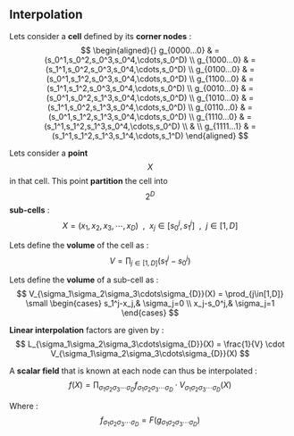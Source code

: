 ## Interpolation

Lets consider a **cell** defined by its **corner nodes** :
$$
\begin{aligned}{}
  g_{0000...0} 	& = (s_0^1,s_0^2,s_0^3,s_0^4,\cdots,s_0^D) \\
  g_{1000...0} 	& = (s_1^1,s_0^2,s_0^3,s_0^4,\cdots,s_0^D) \\
  g_{0100...0} 	& = (s_0^1,s_1^2,s_0^3,s_0^4,\cdots,s_0^D) \\
  g_{1100...0} 	& = (s_1^1,s_1^2,s_0^3,s_0^4,\cdots,s_0^D) \\
  g_{0010...0} 	& = (s_0^1,s_0^2,s_1^3,s_0^4,\cdots,s_0^D) \\
  g_{1010...0} 	& = (s_1^1,s_0^2,s_1^3,s_0^4,\cdots,s_0^D) \\
  g_{0110...0} 	& = (s_0^1,s_1^2,s_1^3,s_0^4,\cdots,s_0^D) \\
  g_{1110...0} 	& = (s_1^1,s_1^2,s_1^3,s_0^4,\cdots,s_0^D) \\
                &  													\\
  g_{1111...1} 	& = (s_1^1,s_1^2,s_1^3,s_1^4,\cdots,s_1^D)
\end{aligned}
$$

Lets consider a **point** $$X$$ in that cell. This point **partition** the cell into $$2^D$$ **sub-cells** :
$$
X = (x_1,x_2,x_3,\cdots,x_D) ~~,~~ x_j \in [s_0^j,s_1^j] ~~,~~  j \in [1,D]
$$

Lets define the **volume** of the cell as :
$$
V = \prod_{j\in[1,D]} (s_1^j-s_0^j)
$$

Lets define the **volume** of a sub-cell as :
$$
V_{\sigma_1\sigma_2\sigma_3\cdots\sigma_{D}}(X) =
\prod_{j\in[1,D]}
  \small
  \begin{cases}
    s_1^j-x_j,& \sigma_j=0	\\
    x_j-s_0^j,&	\sigma_j=1
  \end{cases}
$$

**Linear interpolation** factors are given by :
$$
L_{\sigma_1\sigma_2\sigma_3\cdots\sigma_{D}}(X)
= \frac{1}{V} \cdot V_{\sigma_1\sigma_2\sigma_3\cdots\sigma_{D}}(X)
$$

A **scalar field** that is known at each node can thus be interpolated :
$$
f(X) = \prod_{\sigma_1\sigma_2\sigma_3\cdots\sigma_{D}}
f_{\sigma_1\sigma_2\sigma_3\cdots\sigma_{D}} \cdot V_{\sigma_1\sigma_2\sigma_3\cdots\sigma_{D}}(X)
$$

Where :
$$
f_{\sigma_1\sigma_2\sigma_3\cdots\sigma_{D}} = F(g_{\sigma_1\sigma_2\sigma_3\cdots\sigma_{D}})
$$
